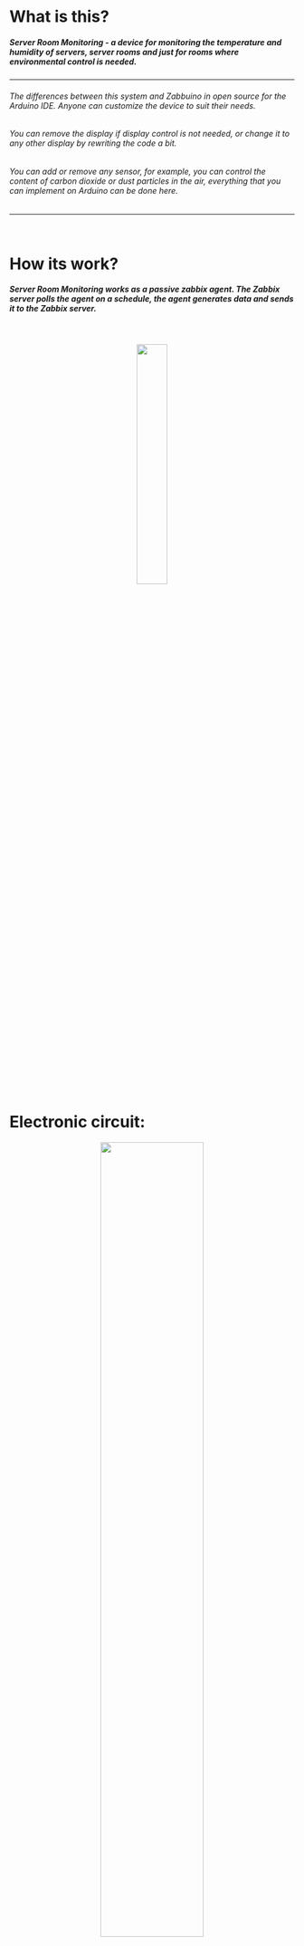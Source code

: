 # What is this?
##### Server Room Monitoring - a device for monitoring the temperature and humidity of servers, server rooms and just for rooms where environmental control is needed.


------------
###### The differences between this system and Zabbuino in open source for the Arduino IDE. Anyone can customize the device to suit their needs. 
###### You can remove the display if display control is not needed, or change it to any other display by rewriting the code a bit. 
###### You can add or remove any sensor, for example, you can control the content of carbon dioxide or dust particles in the air, everything that you can implement on Arduino can be done here.
------------

<br>

# How its work?
##### Server Room Monitoring works as a passive zabbix agent. The Zabbix server polls the agent on a schedule, the agent generates data and sends it to the Zabbix server.





<br>


<p align="center" width="100%">
<img width="33%" src="img/diagram.png"> 
</p>

<br>

# Electronic circuit:

<p align="center" width="100%">
<img width="60%" src="img/circuit.png">
</p>

<br>

# Components that I used:

- [ARDUINO UNO R3]() - BASE
- [ETHERNET SHIELD W5100]() - EXTEND SHIELD FOR ARDUINO
- [SHT31]() - TEMPERATURE AND HUMIDITY SENSOR
- [DS18B20]() - TEMPERATURE SENSOR
- [LCD 1602 I2C]() - DYSPLAY
- [RESISTOR 4.7K]() - PULL-UP RESISTOR
- [D6MG DIN RAIL MOUNTING ENCLOSURE]() - BOX FOR ARDUINO
- [RJ45 CAT5 DUAL PORT SURFACE MOUNT BOX]() - BOX FOR SENSORS


<br>


# Libraries that I used:

- [SPI]()
- [Ethernet]()
- [OneWire]()
- [DallasTemperature]()
- [LiquidCrystal_I2C]()
- [Wire]()
- [SHT31]()
- [GyverTimer]()


<br>


# System Settings:
```cpp
#define LCD_ADDRESS 0x3F          // i2c LCD address
#define LCD_H 16                  // number of horizontal cells
#define LCD_V 2                   // number of vertical cells
#define SHT31_ADDRESS 0x44        // i2c address of SHT3X
#define ONE_WIRE_BUS 2            // Pin Onewire (DT18B20) bus
#define TEMPERATURE_PRECISION 10  // DT18B20 temperature conversion accuracy
#define MAX_COMMAND_LENGTH 32     // Maximum Zabbix command length
#define MEASUREMENTDELTA 10000    // Sensor polling interval
#define LCDINTERVAL 5000          // Display refresh interval
```


------------
###### You'll need a scanner i2c to find the display and sht31 addresses
------------

<br>

```cpp
// OneWire sensor address array(you need to change the address to yours)
DeviceAddress addrsensdt[] = {
  { 0x00, 0x00, 0x00, 0x00, 0x00, 0x00, 0x00, 0x00 },	  // Must be emty (0x00)
  { 0x28, 0x66, 0x66, 0x83, 0x18, 0x20, 0x01, 0x43 },	  // Address of the first sensor
  { 0x28, 0xC0, 0x69, 0x8C, 0x18, 0x20, 0x01, 0x58 },	  // Address of the second sensor
  { 0x28, 0x2C, 0xBA, 0xC3, 0x18, 0x20, 0x01, 0x66 },	  // Address of the third sensor
  { 0x28, 0x09, 0x0F, 0xA9, 0x18, 0x20, 0x01, 0x2D },	  // Address of the fourth sensor
  { 0x28, 0x7E, 0x30, 0x83, 0x18, 0x20, 0x01, 0xB0 },	  // Address of the fifth sensor
};
```


------------
###### You'll need scanner onewire to find ds18b20 addresses 
------------

<br>

# Zabbix Agent Settings:
```cpp
String ItemKey = "GetData"      //Item key of zabbix host
```
------------
###### Read more about item key [here](https://www.zabbix.com/documentation/current/en/manual/config/items/item)
------------

<br>

# Network Settings:
```cpp
byte mac[] = { 0x00, 0x00, 0x00, 0x00, 0x00, 0x00 };  // Important! Change MAC address!
                                                      // MAC address must be unique on your local network.
IPAddress ip(192, 168, 0, 100);                       // Change IP address if you need.
IPAddress gateway(192, 168, 0, 1);                    // Change GW if you need.
IPAddress subnet(255, 255, 255, 0);                   // Change MASK if you need.
EthernetServer server(10050);                         // Change port if you need.
```

<br>

# Zabbix Server Settings:
------------
###### This is an example setup, if you want to rename host or element, key etc differently you can do that.
------------

1) Create [host](https://www.zabbix.com/documentation/current/en/manual/config/hosts/host) with parameters:

  - Name: Server Room Monitoring
  - Interface: 
    - Type: Agent
    - IP: IP address Server Room Monitoring

2) Create [item](https://www.zabbix.com/documentation/current/en/manual/config/items/item) with parameters:

  - Name: "Data"
  - Type: "Zabbix agent"
  - Key: "GetData"
  - Type of information: "text"
  - Update interval: 10m

##### Ok, now you can turn on the device and get data from Server Room Monitoring. The data of all sensor will come in a text format with a "," delimiter.

------------
###### Example data string: 23,24,25,26,24,25,46.
###### The first parameter is the temperature with SHT31.
###### The second - the first DS18B20 and so on.
###### The last parameter is humidity from the SHT31 sensor.
###### Dependent item and regular expressions are used to separate the parameters and pass each parameter to an individual item.
------------

<br>

3) Create [dependents items](https://www.zabbix.com/documentation/current/en/manual/config/items/itemtypes/dependent_items) with parameters:

  - Item#1:
    - Name: 'Air humidity in server room'
    - Type: 'DEPENDENT'
    - Key: 'humidity'
    - Delay: '0'
    - Units: '%'
    - Description: 'Data from sensor SHT3X'

  - Preprocessing:
    - Type: REGEX
    - Parameters: '(\d+),(\d+),(\d+),(\d+),(\d+),(\d+),(\d+)' '\7'

<br>

  - Item#2:
    - Name: 'Air temperature in server room'
    - Type: 'DEPENDENT'
    - Key: 'temperature.0'
    - Delay: '0'
    - Units: 'C'
    - Description: 'Data from sensor SHT3X'

  - Preprocessing:
    - Type: REGEX
    - Parameters: '(\d+),(\d+),(\d+),(\d+),(\d+),(\d+),(\d+)' '\1'

<br>

  - Item#3:
    - Name: 'Air temperature in server room'
    - Type: 'DEPENDENT'
    - Key: 'temperature.1'
    - Delay: '0'
    - Units: 'C'
    - Description: 'Data from sensor DS18B20'

  - Preprocessing:
    - Type: REGEX
    - Parameters: '(\d+),(\d+),(\d+),(\d+),(\d+),(\d+),(\d+)' '\2'
  
##### And so on

------------
###### You can see [my template](https://github.com/disasstor/Server-Room-Monitoring/blob/2dcd5e67909eaa3db8a8260687d5095f5ebabb1c/Server%20Room%20Monitoring.yaml) to understand it.
------------

<br>

# Install components to sensor boxes



##### Made the pins parallel for the onewire bus
------------
###### Do this for all double boxes
------------
<p align="left" width="100%">
<img width="33%" src="img/RJ45-WIRRING.png">
</p>


##### Making the first box wiring
<p align="left" width="100%">
<img width="33%" src="img/RJ45-FIRST.png">
</p>


##### making the last box wiring
<p align="left" width="100%">
<img width="33%" src="img/RJ45-LAST.png">
</p>


##### making the other box wiring
<p align="left" width="100%">
<img width="33%" src="img/RJ45-OTHER.png">
</p>


##### Pinout of mounting boxes
<p align="center" width="100%">
<img width="60%" src="img/pinout-of-mounting-boxes.png">
</p>
